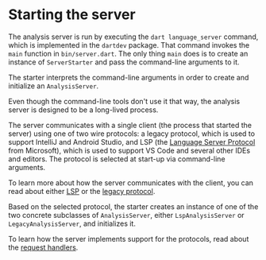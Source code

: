 # Starting the server

The analysis server is run by executing the `dart language_server` command,
which is implemented in the `dartdev` package. That command invokes the `main`
function in `bin/server.dart`. The only thing `main` does is to create an
instance of `ServerStarter` and pass the command-line arguments to it.

The starter interprets the command-line arguments in order to create and
initialize an `AnalysisServer`.

Even though the command-line tools don't use it that way, the analysis server is
designed to be a long-lived process.

The server communicates with a single client (the process that started the
server) using one of two wire protocols: a legacy protocol, which is used to
support IntelliJ and Android Studio, and LSP (the
[Language Server Protocol](https://microsoft.github.io/language-server-protocol)
from Microsoft), which is used to support VS Code and several other IDEs and
editors. The protocol is selected at start-up via command-line arguments.

To learn more about how the server communicates with the client, you can read
about either [LSP](lsp.md) or the [legacy protocol](legacy.md).

Based on the selected protocol, the starter creates an instance of one of the
two concrete subclasses of `AnalysisServer`, either `LspAnalysisServer` or
`LegacyAnalysisServer`, and initializes it.

To learn how the server implements support for the protocols, read about the
[request handlers](handlers.md).
